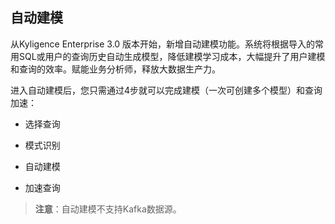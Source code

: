 ## 自动建模

从Kyligence Enterprise 3.0 版本开始，新增自动建模功能。系统将根据导入的常用SQL或用户的查询历史自动生成模型，降低建模学习成本，大幅提升了用户建模和查询的效率。赋能业务分析师，释放大数据生产力。

进入自动建模后，您只需通过4步就可以完成建模（一次可创建多个模型）和查询加速：

- 选择查询
- 模式识别


- 自动建模


- 加速查询

> **注意**：自动建模不支持Kafka数据源。

